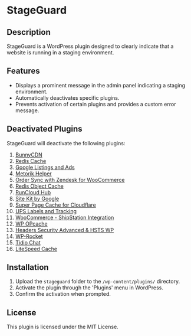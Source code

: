 # StageGuard

## Description

StageGuard is a WordPress plugin designed to clearly indicate that a website is running in a staging environment.

## Features

- Displays a prominent message in the admin panel indicating a staging environment.
- Automatically deactivates specific plugins.
- Prevents activation of certain plugins and provides a custom error message.

## Deactivated Plugins

StageGuard will deactivate the following plugins:

1. [BunnyCDN](https://wordpress.org/plugins/bunnycdn/)
2. [Redis Cache](https://wordpress.org/plugins/redis-cache/)
3. [Google Listings and Ads](https://wordpress.org/plugins/google-listings-and-ads/)
4. [Metorik Helper](https://wordpress.org/plugins/metorik-helper/)
5. [Order Sync with Zendesk for WooCommerce](https://wordpress.org/plugins/order-sync-with-zendesk-for-woocommerce/)
6. [Redis Object Cache](https://wordpress.org/plugins/redis-object-cache/)
7. [RunCloud Hub](https://wordpress.org/plugins/runcloud-hub/)
8. [Site Kit by Google](https://wordpress.org/plugins/google-site-kit/)
9. [Super Page Cache for Cloudflare](https://wordpress.org/plugins/wp-cloudflare-page-cache/)
10. [UPS Labels and Tracking](https://wordpress.org/plugins/ups-woocommerce-shipping/)
11. [WooCommerce - ShipStation Integration](https://wordpress.org/plugins/woocommerce-shipstation-integration/)
12. [WP OPcache](https://wordpress.org/plugins/wp-opcache/)
13. [Headers Security Advanced & HSTS WP](https://wordpress.org/plugins/headers-security-advanced-hsts-wp/)
14. [WP-Rocket](https://wp-rocket.me/)
15. [Tidio Chat](https://wordpress.org/plugins/tidio-live-chat/)
16. [LiteSpeed Cache](https://wordpress.org/plugins/litespeed-cache/)

## Installation

1. Upload the `stageguard` folder to the `/wp-content/plugins/` directory.
2. Activate the plugin through the 'Plugins' menu in WordPress.
3. Confirm the activation when prompted.

## License

This plugin is licensed under the MIT License.
